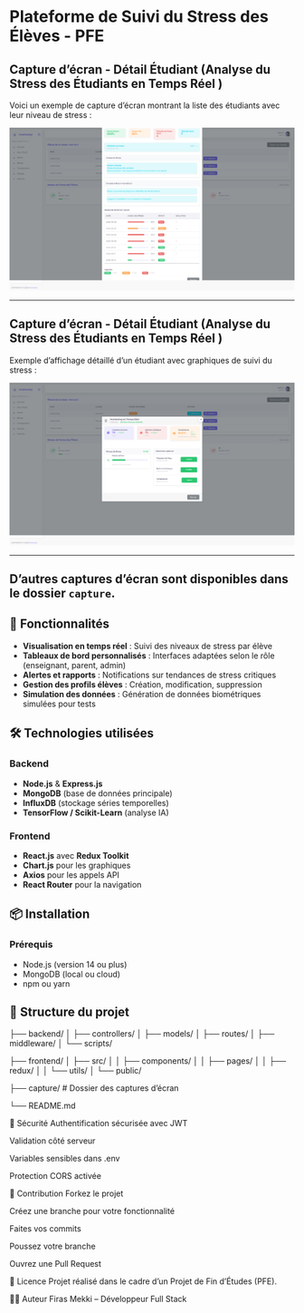 # Plateforme de Suivi du Stress des Élèves - PFE

## Capture d’écran - Détail Étudiant (Analyse du Stress des Étudiants en Temps Réel )

Voici un exemple de capture d’écran montrant la liste des étudiants avec leur niveau de stress :

![Liste des étudiants](./capture/localhost_3000_students%20(7).png)

---

## Capture d’écran - Détail Étudiant (Analyse du Stress des Étudiants en Temps Réel )


Exemple d’affichage détaillé d’un étudiant avec graphiques de suivi du stress :

![Détail étudiant](./capture/localhost_3000_students%20(8).png)

---

## D’autres captures d’écran sont disponibles dans le dossier `capture`.

## 🚀 Fonctionnalités

- **Visualisation en temps réel** : Suivi des niveaux de stress par élève
- **Tableaux de bord personnalisés** : Interfaces adaptées selon le rôle (enseignant, parent, admin)
- **Alertes et rapports** : Notifications sur tendances de stress critiques
- **Gestion des profils élèves** : Création, modification, suppression
- **Simulation des données** : Génération de données biométriques simulées pour tests

## 🛠️ Technologies utilisées

### Backend
- **Node.js** & **Express.js**
- **MongoDB** (base de données principale)
- **InfluxDB** (stockage séries temporelles)
- **TensorFlow / Scikit-Learn** (analyse IA)

### Frontend
- **React.js** avec **Redux Toolkit**
- **Chart.js** pour les graphiques
- **Axios** pour les appels API
- **React Router** pour la navigation

## 📦 Installation

### Prérequis
- Node.js (version 14 ou plus)
- MongoDB (local ou cloud)
- npm ou yarn



## 📁 Structure du projet


├── backend/
│   ├── controllers/
│   ├── models/
│   ├── routes/
│   ├── middleware/
│   └── scripts/



├── frontend/
│   ├── src/
│   │   ├── components/
│   │   ├── pages/
│   │   ├── redux/
│   │   └── utils/
│   └── public/


├── capture/           # Dossier des captures d’écran


└── README.md


🔐 Sécurité
Authentification sécurisée avec JWT

Validation côté serveur

Variables sensibles dans .env

Protection CORS activée

🤝 Contribution
Forkez le projet

Créez une branche pour votre fonctionnalité

Faites vos commits

Poussez votre branche

Ouvrez une Pull Request

📄 Licence
Projet réalisé dans le cadre d’un Projet de Fin d’Études (PFE).

👨‍💻 Auteur
Firas Mekki – Développeur Full Stack
